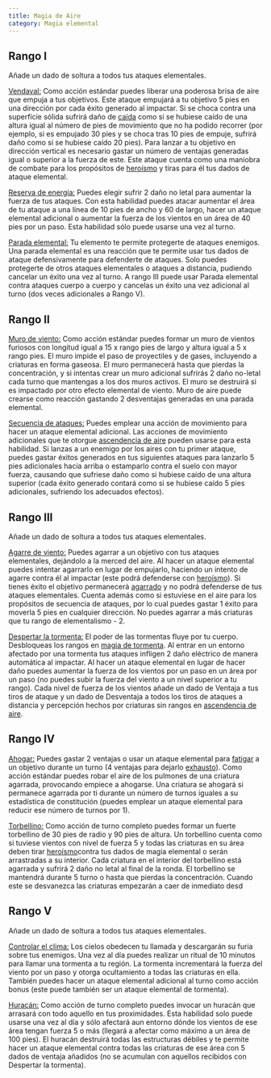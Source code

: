 ```yaml
---
title: Magia de Aire
category: Magia elemental
---
```

## Rango I 

Añade un dado de soltura a todos tus ataques elementales.

<u>Vendaval:</u> Como acción estándar puedes liberar una poderosa brisa de aire que empuja a tus objetivos. Este ataque empujará a tu objetivo 5 pies en una dirección por cada éxito generado al impactar. Si se choca contra una superfície sólida sufrirá daño de [caída](https://raldamain.com/rules/Reglas%20principales/reglas%20de%20combate.html#ca%C3%ADdas) como si se hubiese caído de una altura igual al número de pies de movimiento que no ha podido recorrer (por ejemplo, si es empujado 30 pies y se choca tras 10 pies de empuje, sufrirá daño como si se hubiese caído 20 pies). Para lanzar a tu objetivo en dirección vertical es necesario gastar un número de ventajas generadas igual o superior a la fuerza de este. Este ataque cuenta como una maniobra de combate para los propósitos de [heroísmo](https://raldamain.com/rules/Crear%20personajes/talentos.html#hero%C3%ADsmo-fue) y tiras para él tus dados de ataque elemental.

<u>Reserva de energía:</u> Puedes elegir sufrir 2 daño no letal para aumentar la fuerza de tus ataques. Con esta habilidad puedes atacar aumentar el área de tu ataque a una línea de 10 pies de ancho y 60 de largo, hacer un ataque elemental adicional o aumentar la fuerza de los vientos en un área de 40 pies por un paso. Esta habilidad sólo puede usarse una vez al turno.

<u>Parada elemental:</u> Tu elemento te permite protegerte de ataques enemigos. Una parada elemental es una reacción que te permite usar tus dados de ataque defensivamente para defenderte de ataques. Solo puedes protegerte de otros ataques elementales o ataques a distancia, pudiendo cancelar un éxito una vez al turno. A rango III puede usar Parada elemental contra ataques cuerpo a cuerpo y cancelas un éxito una vez adicional al turno (dos veces adicionales a Rango V).

## Rango II

<u>Muro de viento:</u> Como acción estándar puedes formar un muro de vientos furiosos con longitud igual a 15 x rango pies de largo y altura igual a 5 x rango pies. El muro impide el paso de proyectiles y de gases, incluyendo a criaturas en forma gaseosa. El muro permanecerá hasta que pierdas la concentración, y si intentas crear un muro adicional sufrirás 2 daño no-letal cada turno que mantengas a los dos muros activos. El muro se destruirá si es impactado por otro efecto elemental de viento. Muro de aire puede crearse como reacción gastando 2 desventajas generadas en una parada elemental.

<u>Secuencia de ataques:</u> Puedes emplear una acción de movimiento para hacer un ataque elemental adicional. Las acciones de movimiento adicionales que te otorgue [ascendencia de aire](https://raldamain.com/rules/Rangos/Ascendencias/ascendencia%20de%20fuego.html) pueden usarse para esta habilidad. Si lanzas a un enemigo por los aires con tu primer ataque, puedes gastar éxitos generados en tus siguientes ataques para lanzarlo 5 pies adicionales hacia arriba o estamparlo contra el suelo con mayor fuerza, causando que sufriese daño como si hubiese caído de una altura superior (cada éxito generado contará como si se hubiese caído 5 pies adicionales, sufriendo los adecuados efectos).

## Rango III 

Añade un dado de soltura a todos tus ataques elementales. 

<u>Agarre de viento:</u> Puedes agarrar a un objetivo con tus ataques elementales, dejándolo a la merced del aire. Al hacer un ataque elemental puedes intentar agarrarlo en lugar de empujarlo, haciendo un intento de agarre contra él al impactar (este podrá defenderse con [heroísmo](https://raldamain.com/rules/Crear%20personajes/talentos.html#hero%C3%ADsmo-fue)). Si tienes éxito el objetivo permanecerá [agarrado](https://raldamain.com/rules/Reglas%20principales/Efectos%20de%20estado.html#agarrada) y no podrá defenderse de tus ataques elementales. Cuenta además como si estuviese en el aire para los propósitos de secuencia de ataques, por lo cual puedes gastar 1 éxito para moverla 5 pies en cualquier dirección. No puedes agarrar a más criaturas que tu rango de elementalismo - 2.

<u>Despertar la tormenta:</u> El poder de las tormentas fluye por tu cuerpo. Desbloqueas los rangos en [magia de tormenta](https://raldamain.com/rules/Rangos/Elementalismo/magia%20de%20tormenta.html). Al entrar en un entorno afectado por una tormenta tus ataques infligen 2 daño eléctrico de manera automática al impactar. Al hacer un ataque elemental en lugar de hacer daño puedes aumentar la fuerza de los vientos por un paso en un área por un paso (no puedes subir la fuerza del viento a un nivel superior a tu rango). Cada nivel de fuerza de los vientos añade un dado de Ventaja a tus tiros de ataque y un dado de Desventaja a todos los tiros de ataques a distancia y percepción hechos por criaturas sin rangos en [ascendencia de aire](https://raldamain.com/rules/Rangos/Ascendencias/ascendencia%20de%20aire.html).

## Rango IV 

<u>Ahogar:</u> Puedes gastar 2 ventajas o usar un ataque elemental para [fatigar](https://raldamain.com/rules/Reglas%20principales/Efectos%20de%20estado.html#fatigada) a un objetivo durante un turno (4 ventajas para dejarlo [exhausto](https://raldamain.com/rules/Reglas%20principales/Efectos%20de%20estado.html#exhausta)). Como acción estándar puedes robar el aire de los pulmones de una criatura agarrada, provocando empiece a ahogarse. Una criatura se ahogará si permanece agarrada por ti durante un número de turnos iguales a su estadística de constitución (puedes emplear un ataque elemental para reducir ese número de turnos por 1).

<u>Torbellino:</u> Como acción de turno completo puedes formar un fuerte torbellino de 30 pies de radio y 90 pies de altura. Un torbellino cuenta como si tuviese vientos con nivel de fuerza 5 y todas las criaturas en su área deben tirar [heroísmo](https://raldamain.com/rules/Crear%20personajes/talentos.html#hero%C3%ADsmo-fue)contra tus dados de magia elemental o serán arrastradas a su interior. Cada criatura en el interior del torbellino está agarrada y sufrirá 2 daño no letal al final de la ronda. El torbellino se mantendrá durante 5 turno o hasta que pierdas la concentración. Cuando este se desvanezca las criaturas empezarán a caer de inmediato desd

## Rango V 

Añade un dado de soltura a todos tus ataques elementales. 

<u>Controlar el clima:</u> Los cielos obedecen tu llamada y descargarán su furia sobre tus enemigos. Una vez al día puedes realizar un ritual de 10 minutos para llamar una tormenta a tu región. La tormenta incrementará la fuerza del viento por un paso y otorga ocultamiento a todas las criaturas en ella. También puedes hacer un ataque elemental adicional al turno como acción bonus (este puede también ser un ataque elemental de tormenta). 

<u>Huracán:</u> Como acción de turno completo puedes invocar un huracán que arrasará con todo aquello en tus proximidades. Esta habilidad solo puede usarse una vez al día y sólo afectará aun entorno dónde los vientos de ese área tengan fuerza 5 o más (llegará a afectar como máximo a un área de 100 pies). El huracán destruirá todas las estructuras débiles y te permite hacer un ataque elemental contra todas las criaturas de ese área con 5 dados de ventaja añadidos (no se acumulan con aquellos recibidos con Despertar la tormenta).